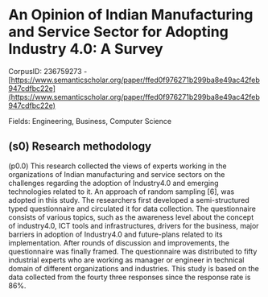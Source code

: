# An Opinion of Indian Manufacturing and Service Sector for Adopting Industry 4.0: A Survey

CorpusID: 236759273 - [https://www.semanticscholar.org/paper/ffed0f976271b299ba8e49ac42feb947cdfbc22e](https://www.semanticscholar.org/paper/ffed0f976271b299ba8e49ac42feb947cdfbc22e)

Fields: Engineering, Business, Computer Science

## (s0) Research methodology
(p0.0) This research collected the views of experts working in the organizations of Indian manufacturing and service sectors on the challenges regarding the adoption of Industry4.0 and emerging technologies related to it. An approach of random sampling [6], was adopted in this study. The researchers first developed a semi-structured typed questionnaire and circulated it for data collection. The questionnaire consists of various topics, such as the awareness level about the concept of industry4.0, ICT tools and infrastructures, drivers for the business, major barriers in adoption of Industry4.0 and future-plans related to its implementation. After rounds of discussion and improvements, the questionnaire was finally framed. The questionnaire was distributed to fifty industrial experts who are working as manager or engineer in technical domain of different organizations and industries. This study is based on the data collected from the fourty three responses since the response rate is 86%.
